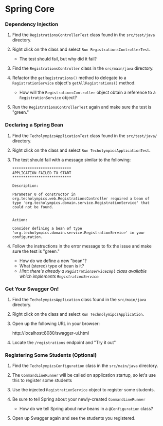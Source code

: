 # Spring Core

### Dependency Injection

1. Find the ```RegistrationsControllerTest``` class found in the ```src/test/java``` directory.

2. Right click on the class and select ```Run RegistrationsControllerTest```.
    - The test should fail, but why did it fail?
   
3. Find the ```RegistrationsController``` class in the ```src/main/java``` directory.

4. Refactor the ```getRegistrations()``` method to delegate to a ```RegistrationService``` object's ```getAllRegistrations()``` method.
    - How will the ```RegistrationsController``` object obtain a reference to a ```RegistrationService``` object?
    
5. Run the ```RegistrationsControllerTest``` again and make sure the test is "green."

### Declaring a Spring Bean

1. Find the ```TecholympicsApplicationTest``` class found in the ```src/test/java/``` directory.

2. Right click on the class and select ```Run TecholympicsApplicationTest```.

3. The test should fail with a message similar to the following:

    ```text
    ***************************
    APPLICATION FAILED TO START
    ***************************
    
    Description:
    
    Parameter 0 of constructor in org.techolympics.web.RegistrationsController required a bean of type 'org.techolympics.domain.service.RegistrationService' that could not be found.
    
    
    Action:
    
    Consider defining a bean of type 'org.techolympics.domain.service.RegistrationService' in your configuration.
    ```
    
4. Follow the instructions in the error message to fix the issue and make sure the test is "green."
    - How do we define a new "bean"?
    - What (stereo) type of bean is it?
    - _Hint: there's already a ```RegistrationServiceImpl``` class available which implements ```RegistrationService```._
    
### Get Your Swagger On!

1. Find the ```TecholympicsApplication``` class found in the ```src/main/java``` directory.
2. Right click on the class and select ```Run TechnolymipcsApplication```.
3. Open up the following URL in your browser:

    http://localhost:8080/swagger-ui.html
4. Locate the ```/registrations``` endpoint and "Try it out"

### Registering Some Students (Optional)
 
1. Find the ```TecholympicsConfiguration``` class in the ```src/main/java``` directory.

2. The ```CommandLineRunner``` will be called on application startup, so let's use this to register some students

3. Use the injected ```RegistrationService``` object to register some students.

4. Be sure to tell Spring about your newly-created ```CommandLineRunner```
    - How do we tell Spring about new beans in a ```@Configuration``` class?
    
4. Open up Swagger again and see the students you registered.